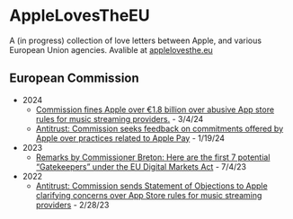 # AppleLovesTheEU

A (in progress) collection of love letters between Apple, and various European Union agencies. Avalible at [applelovesthe.eu](applelovesthe.eu)

## European Commission
- 2024
    - [Commission fines Apple over €1.8 billion over abusive App store rules for music streaming providers.](https://ec.europa.eu/commission/presscorner/detail/en/ip_24_1161) - 3/4/24
    - [Antitrust: Commission seeks feedback on commitments offered by Apple over practices related to Apple Pay](https://ec.europa.eu/commission/presscorner/detail/en/ip_24_282) - 1/19/24
- 2023
    - [Remarks by Commissioner Breton: Here are the first 7 potential “Gatekeepers” under the EU Digital Markets Act](https://ec.europa.eu/commission/presscorner/detail/en/statement_23_3674) - 7/4/23
- 2022
    - [Antitrust: Commission sends Statement of Objections to Apple clarifying concerns over App Store rules for music streaming providers](https://ec.europa.eu/commission/presscorner/detail/en/ip_23_1217) - 2/28/23
